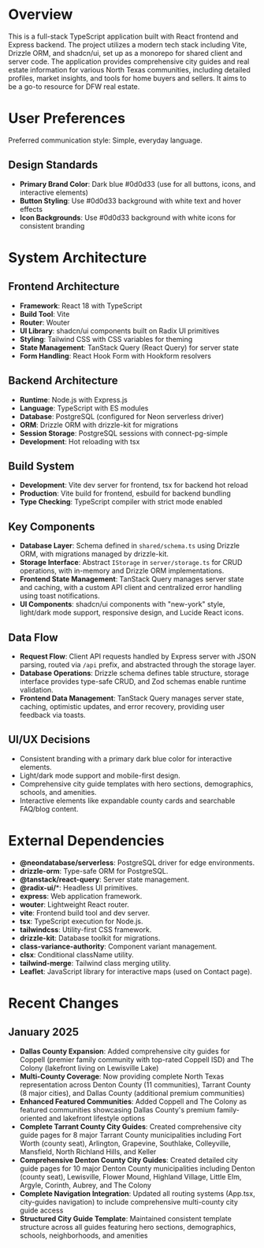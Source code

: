 # Overview

This is a full-stack TypeScript application built with React frontend and Express backend. The project utilizes a modern tech stack including Vite, Drizzle ORM, and shadcn/ui, set up as a monorepo for shared client and server code. The application provides comprehensive city guides and real estate information for various North Texas communities, including detailed profiles, market insights, and tools for home buyers and sellers. It aims to be a go-to resource for DFW real estate.

# User Preferences

Preferred communication style: Simple, everyday language.

## Design Standards
- **Primary Brand Color**: Dark blue #0d0d33 (use for all buttons, icons, and interactive elements)
- **Button Styling**: Use #0d0d33 background with white text and hover effects
- **Icon Backgrounds**: Use #0d0d33 background with white icons for consistent branding

# System Architecture

## Frontend Architecture
- **Framework**: React 18 with TypeScript
- **Build Tool**: Vite
- **Router**: Wouter
- **UI Library**: shadcn/ui components built on Radix UI primitives
- **Styling**: Tailwind CSS with CSS variables for theming
- **State Management**: TanStack Query (React Query) for server state
- **Form Handling**: React Hook Form with Hookform resolvers

## Backend Architecture
- **Runtime**: Node.js with Express.js
- **Language**: TypeScript with ES modules
- **Database**: PostgreSQL (configured for Neon serverless driver)
- **ORM**: Drizzle ORM with drizzle-kit for migrations
- **Session Storage**: PostgreSQL sessions with connect-pg-simple
- **Development**: Hot reloading with tsx

## Build System
- **Development**: Vite dev server for frontend, tsx for backend hot reload
- **Production**: Vite build for frontend, esbuild for backend bundling
- **Type Checking**: TypeScript compiler with strict mode enabled

## Key Components
- **Database Layer**: Schema defined in `shared/schema.ts` using Drizzle ORM, with migrations managed by drizzle-kit.
- **Storage Interface**: Abstract `IStorage` in `server/storage.ts` for CRUD operations, with in-memory and Drizzle ORM implementations.
- **Frontend State Management**: TanStack Query manages server state and caching, with a custom API client and centralized error handling using toast notifications.
- **UI Components**: shadcn/ui components with "new-york" style, light/dark mode support, responsive design, and Lucide React icons.

## Data Flow
- **Request Flow**: Client API requests handled by Express server with JSON parsing, routed via `/api` prefix, and abstracted through the storage layer.
- **Database Operations**: Drizzle schema defines table structure, storage interface provides type-safe CRUD, and Zod schemas enable runtime validation.
- **Frontend Data Management**: TanStack Query manages server state, caching, optimistic updates, and error recovery, providing user feedback via toasts.

## UI/UX Decisions
- Consistent branding with a primary dark blue color for interactive elements.
- Light/dark mode support and mobile-first design.
- Comprehensive city guide templates with hero sections, demographics, schools, and amenities.
- Interactive elements like expandable county cards and searchable FAQ/blog content.

# External Dependencies

- **@neondatabase/serverless**: PostgreSQL driver for edge environments.
- **drizzle-orm**: Type-safe ORM for PostgreSQL.
- **@tanstack/react-query**: Server state management.
- **@radix-ui/***: Headless UI primitives.
- **express**: Web application framework.
- **wouter**: Lightweight React router.
- **vite**: Frontend build tool and dev server.
- **tsx**: TypeScript execution for Node.js.
- **tailwindcss**: Utility-first CSS framework.
- **drizzle-kit**: Database toolkit for migrations.
- **class-variance-authority**: Component variant management.
- **clsx**: Conditional className utility.
- **tailwind-merge**: Tailwind class merging utility.
- **Leaflet**: JavaScript library for interactive maps (used on Contact page).

# Recent Changes

## January 2025
- **Dallas County Expansion**: Added comprehensive city guides for Coppell (premier family community with top-rated Coppell ISD) and The Colony (lakefront living on Lewisville Lake)
- **Multi-County Coverage**: Now providing complete North Texas representation across Denton County (11 communities), Tarrant County (8 major cities), and Dallas County (additional premium communities)
- **Enhanced Featured Communities**: Added Coppell and The Colony as featured communities showcasing Dallas County's premium family-oriented and lakefront lifestyle options
- **Complete Tarrant County City Guides**: Created comprehensive city guide pages for 8 major Tarrant County municipalities including Fort Worth (county seat), Arlington, Grapevine, Southlake, Colleyville, Mansfield, North Richland Hills, and Keller
- **Comprehensive Denton County City Guides**: Created detailed city guide pages for 10 major Denton County municipalities including Denton (county seat), Lewisville, Flower Mound, Highland Village, Little Elm, Argyle, Corinth, Aubrey, and The Colony
- **Complete Navigation Integration**: Updated all routing systems (App.tsx, city-guides navigation) to include comprehensive multi-county city guide access
- **Structured City Guide Template**: Maintained consistent template structure across all guides featuring hero sections, demographics, schools, neighborhoods, and amenities